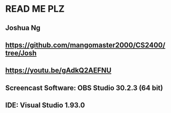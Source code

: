 # READ ME PLZ

## Joshua Ng

## https://github.com/mangomaster2000/CS2400/tree/Josh


## https://youtu.be/gAdkQ2AEFNU

## Screencast Software: OBS Studio 30.2.3 (64 bit)

## IDE: Visual Studio 1.93.0

